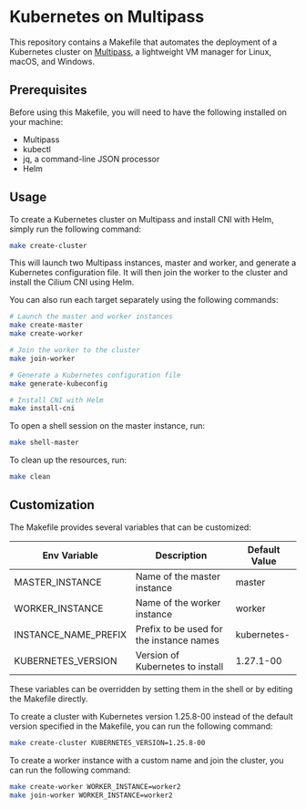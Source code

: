 Kubernetes on Multipass
===

This repository contains a Makefile that automates the deployment of a Kubernetes cluster on [Multipass](https://multipass.run/), a lightweight VM manager for Linux, macOS, and Windows.

## Prerequisites

Before using this Makefile, you will need to have the following installed on your machine:

- Multipass
- kubectl
- jq, a command-line JSON processor
- Helm

## Usage

To create a Kubernetes cluster on Multipass and install CNI with Helm, simply run the following command:

```bash
make create-cluster
```

This will launch two Multipass instances, master and worker, and generate a Kubernetes configuration file. It will then join the worker to the cluster and install the Cilium CNI using Helm.

You can also run each target separately using the following commands:

```bash
# Launch the master and worker instances
make create-master
make create-worker

# Join the worker to the cluster
make join-worker

# Generate a Kubernetes configuration file
make generate-kubeconfig

# Install CNI with Helm
make install-cni
```

To open a shell session on the master instance, run:

```bash
make shell-master
```

To clean up the resources, run:

```bash
make clean
```

## Customization

The Makefile provides several variables that can be customized:

| Env Variable | Description | Default Value |
| - | - | - |
| MASTER_INSTANCE | Name of the master instance | master |
| WORKER_INSTANCE | Name of the worker instance | worker |
| INSTANCE_NAME_PREFIX | Prefix to be used for the instance names | kubernetes- |
| KUBERNETES_VERSION | Version of Kubernetes to install | 1.27.1-00 |

These variables can be overridden by setting them in the shell or by editing the Makefile directly.

To create a cluster with Kubernetes version 1.25.8-00 instead of the default version specified in the Makefile, you can run the following command:

```bash
make create-cluster KUBERNETES_VERSION=1.25.8-00
```

To create a worker instance with a custom name and join the cluster, you can run the following command:

```bash
make create-worker WORKER_INSTANCE=worker2
make join-worker WORKER_INSTANCE=worker2
```
